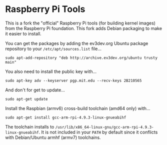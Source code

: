 Raspberry Pi Tools
==================

This is a fork the "official" Raspberry Pi tools (for building kernel images)
from the Raspberry Pi foundation. This fork adds Debian packaging to make it
easier to install.

You can get the packages by adding the ev3dev.org Ubuntu package repository to
your `/etc/apt/sources.list` file...

    sudo apt-add-repository "deb http://archive.ev3dev.org/ubuntu trusty main"

You also need to install the public key with...

    sudo apt-key adv --keyserver pgp.mit.edu --recv-keys 2B210565

And don't for get to update...

    sudo apt-get update

Install the Raspbian (armv6) cross-build toolchain (amd64 only) with...

    sudo apt-get install gcc-arm-rpi-4.9.3-linux-gnueabihf

The toolchain installs to `/usr/lib/x86_64-linux-gnu/gcc-arm-rpi-4.9.3-linux-gnueabihf`.
It is not included in your `PATH` by default since it conflicts with Debian/Ubuntu
armhf (armv7) toolchains.
